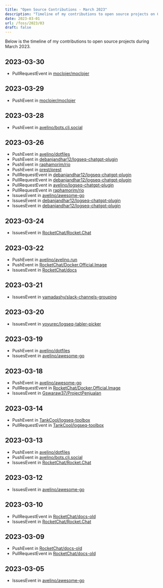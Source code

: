 ```yaml
---
title: "Open Source Contributions - March 2023"
description: "Timeline of my contributions to open source projects on GitHub during March 2023."
date: 2023-03-01
url: /foss/2023/03
draft: false
---
```


Below is the timeline of my contributions to open source projects during March 2023.

## 2023-03-30

- PullRequestEvent in [moclojer/moclojer](https://github.com/moclojer/moclojer)

## 2023-03-29

- PushEvent in [moclojer/moclojer](https://github.com/moclojer/moclojer)

## 2023-03-28

- PushEvent in [avelino/bots.clj.social](https://github.com/avelino/bots.clj.social)

## 2023-03-26

- PushEvent in [avelino/dotfiles](https://github.com/avelino/dotfiles)
- PushEvent in [debanjandhar12/logseq-chatgpt-plugin](https://github.com/debanjandhar12/logseq-chatgpt-plugin)
- PushEvent in [raphamorim/rio](https://github.com/raphamorim/rio)
- PushEvent in [prest/prest](https://github.com/prest/prest)
- PullRequestEvent in [debanjandhar12/logseq-chatgpt-plugin](https://github.com/debanjandhar12/logseq-chatgpt-plugin)
- PullRequestEvent in [debanjandhar12/logseq-chatgpt-plugin](https://github.com/debanjandhar12/logseq-chatgpt-plugin)
- PullRequestEvent in [avelino/logseq-chatgpt-plugin](https://github.com/avelino/logseq-chatgpt-plugin)
- PullRequestEvent in [raphamorim/rio](https://github.com/raphamorim/rio)
- IssuesEvent in [avelino/awesome-go](https://github.com/avelino/awesome-go)
- IssuesEvent in [debanjandhar12/logseq-chatgpt-plugin](https://github.com/debanjandhar12/logseq-chatgpt-plugin)
- IssuesEvent in [debanjandhar12/logseq-chatgpt-plugin](https://github.com/debanjandhar12/logseq-chatgpt-plugin)

## 2023-03-24

- IssuesEvent in [RocketChat/Rocket.Chat](https://github.com/RocketChat/Rocket.Chat)

## 2023-03-22

- PushEvent in [avelino/avelino.run](https://github.com/avelino/avelino.run)
- PushEvent in [RocketChat/Docker.Official.Image](https://github.com/RocketChat/Docker.Official.Image)
- IssuesEvent in [RocketChat/docs](https://github.com/RocketChat/docs)

## 2023-03-21

- IssuesEvent in [yamadashy/slack-channels-grouping](https://github.com/yamadashy/slack-channels-grouping)

## 2023-03-20

- IssuesEvent in [yoyurec/logseq-tabler-picker](https://github.com/yoyurec/logseq-tabler-picker)

## 2023-03-19

- PushEvent in [avelino/dotfiles](https://github.com/avelino/dotfiles)
- IssuesEvent in [avelino/awesome-go](https://github.com/avelino/awesome-go)

## 2023-03-18

- PushEvent in [avelino/awesome-go](https://github.com/avelino/awesome-go)
- PullRequestEvent in [RocketChat/Docker.Official.Image](https://github.com/RocketChat/Docker.Official.Image)
- IssuesEvent in [Gswaraw37/ProjectPenjualan](https://github.com/Gswaraw37/ProjectPenjualan)

## 2023-03-14

- PushEvent in [TankCool/logseq-toolbox](https://github.com/TankCool/logseq-toolbox)
- PullRequestEvent in [TankCool/logseq-toolbox](https://github.com/TankCool/logseq-toolbox)

## 2023-03-13

- PushEvent in [avelino/dotfiles](https://github.com/avelino/dotfiles)
- PushEvent in [avelino/bots.clj.social](https://github.com/avelino/bots.clj.social)
- IssuesEvent in [RocketChat/Rocket.Chat](https://github.com/RocketChat/Rocket.Chat)

## 2023-03-12

- IssuesEvent in [avelino/awesome-go](https://github.com/avelino/awesome-go)

## 2023-03-10

- PullRequestEvent in [RocketChat/docs-old](https://github.com/RocketChat/docs-old)
- IssuesEvent in [RocketChat/Rocket.Chat](https://github.com/RocketChat/Rocket.Chat)

## 2023-03-09

- PushEvent in [RocketChat/docs-old](https://github.com/RocketChat/docs-old)
- PullRequestEvent in [RocketChat/docs-old](https://github.com/RocketChat/docs-old)

## 2023-03-05

- IssuesEvent in [avelino/awesome-go](https://github.com/avelino/awesome-go)

